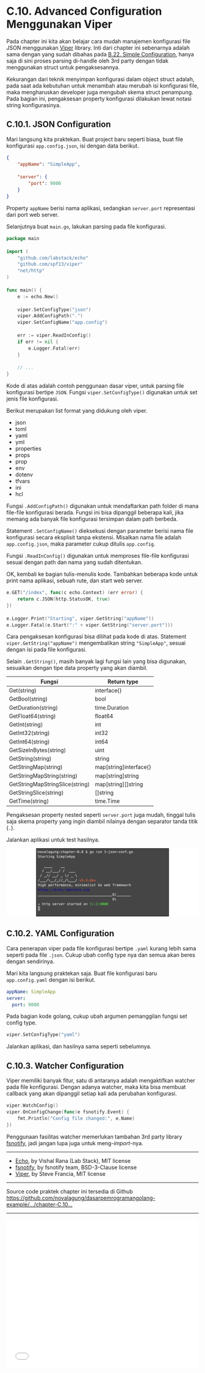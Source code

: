 # C.10. Advanced Configuration Menggunakan Viper

Pada chapter ini kita akan belajar cara mudah manajemen konfigurasi file JSON menggunakan [Viper](http://github.com/spf13/viper) library. Inti dari chapter ini sebenarnya adalah sama dengan yang sudah dibahas pada [B.22. Simple Configuration](/B-simple-configuration.html), hanya saja di sini proses parsing di-handle oleh 3rd party dengan tidak menggunakan struct untuk pengaksesannya.

Kekurangan dari teknik menyimpan konfigurasi dalam object struct adalah, pada saat ada kebutuhan untuk menambah atau merubah isi konfigurasi file, maka mengharuskan developer juga mengubah skema struct penampung. Pada bagian ini, pengaksesan property konfigurasi dilakukan lewat notasi string konfigurasinya.

## C.10.1. JSON Configuration

Mari langsung kita praktekan. Buat project baru seperti biasa, buat file konfigurasi `app.config.json`, isi dengan data berikut.

```json
{
    "appName": "SimpleApp",

    "server": {
        "port": 9000
    }
}
```

Property `appName` berisi nama aplikasi, sedangkan `server.port` representasi dari port web server.

Selanjutnya buat `main.go`, lakukan parsing pada file konfigurasi.

```go
package main

import (
    "github.com/labstack/echo"
    "github.com/spf13/viper"
    "net/http"
)

func main() {
    e := echo.New()

    viper.SetConfigType("json")
    viper.AddConfigPath(".")
    viper.SetConfigName("app.config")

    err := viper.ReadInConfig()
    if err != nil {
        e.Logger.Fatal(err)
    }

    // ...
}
```

Kode di atas adalah contoh penggunaan dasar viper, untuk parsing file konfigurasi bertipe `JSON`. Fungsi `viper.SetConfigType()` digunakan untuk set jenis file konfigurasi.

Berikut merupakan list format yang didukung oleh viper.

 - json
 - toml
 - yaml
 - yml
 - properties
 - props
 - prop
 - env
 - dotenv
 - tfvars
 - ini
 - hcl

Fungsi `.AddConfigPath()` digunakan untuk mendaftarkan path folder di mana file-file konfigurasi berada. Fungsi ini bisa dipanggil beberapa kali, jika memang ada banyak file konfigurasi tersimpan dalam path berbeda.

Statement `.SetConfigName()` dieksekusi dengan parameter berisi nama file konfigurasi secara eksplisit tanpa ekstensi. Misalkan nama file adalah `app.config.json`, maka parameter cukup ditulis `app.config`.

Fungsi `.ReadInConfig()` digunakan untuk memproses file-file konfigurasi sesuai dengan path dan nama yang sudah ditentukan.

OK, kembali ke bagian tulis-menulis kode. Tambahkan beberapa kode untuk print nama aplikasi, sebuah rute, dan start web server.

```go
e.GET("/index", func(c echo.Context) (err error) {
    return c.JSON(http.StatusOK, true)
})

e.Logger.Print("Starting", viper.GetString("appName"))
e.Logger.Fatal(e.Start(":" + viper.GetString("server.port")))
```

Cara pengaksesan konfigurasi bisa dilihat pada kode di atas. Statement `viper.GetString("appName")` mengembalikan string `"SimpleApp"`, sesuai dengan isi pada file konfigurasi.

Selain `.GetString()`, masih banyak lagi fungsi lain yang bisa digunakan, sesuaikan dengan tipe data property yang akan diambil.

| Fungsi                          | Return type             |
| ------------------------------- | ----------------------- |
| Get(string)                     | interface{}             |
| GetBool(string)                 | bool                    |
| GetDuration(string)             | time.Duration           |
| GetFloat64(string)              | float64                 |
| GetInt(string)                  | int                     |
| GetInt32(string)                | int32                   |
| GetInt64(string)                | int64                   |
| GetSizeInBytes(string)          | uint                    |
| GetString(string)               | string                  |
| GetStringMap(string)            | map[string]interface{}  |
| GetStringMapString(string)      | map[string]string       |
| GetStringMapStringSlice(string) | map\[string\]\[\]string |
| GetStringSlice(string)          | []string                |
| GetTime(string)                 | time.Time               |

Pengaksesan property nested seperti `server.port` juga mudah, tinggal tulis saja skema property yang ingin diambil nilainya dengan separator tanda titik (`.`).

Jalankan aplikasi untuk test hasilnya.

![Sample output](images/C_advanced_configuration_viper_1_app.png)

## C.10.2. YAML Configuration

Cara penerapan viper pada file konfigurasi bertipe `.yaml` kurang lebih sama seperti pada file `.json`. Cukup ubah config type nya dan semua akan beres dengan sendirinya.

Mari kita langsung praktekan saja. Buat file konfigurasi baru `app.config.yaml` dengan isi berikut.

```yaml
appName: SimpleApp
server:
  port: 9000
```

Pada bagian kode golang, cukup ubah argumen pemanggilan fungsi set config type.

```go
viper.SetConfigType("yaml")
```

Jalankan aplikasi, dan hasilnya sama seperti sebelumnya.

## C.10.3. Watcher Configuration

Viper memiliki banyak fitur, satu di antaranya adalah mengaktifkan watcher pada file konfigurasi. Dengan adanya watcher, maka kita bisa membuat callback yang akan dipanggil setiap kali ada perubahan konfigurasi.

```go
viper.WatchConfig()
viper.OnConfigChange(func(e fsnotify.Event) {
    fmt.Println("Config file changed:", e.Name)
})
```

Penggunaan fasilitas watcher memerlukan tambahan 3rd party library [fsnotify](https://github.com/fsnotify/fsnotify), jadi jangan lupa juga untuk meng-*import*-nya.

---

 - [Echo](https://github.com/labstack/echo), by Vishal Rana (Lab Stack), MIT license
 - [fsnotify](https://github.com/fsnotify/fsnotify), by fsnotify team, BSD-3-Clause license
 - [Viper](https://github.com/spf13/viper), by Steve Francia, MIT license

---

<div class="source-code-link">
    <div class="source-code-link-message">Source code praktek chapter ini tersedia di Github</div>
    <a href="https://github.com/novalagung/dasarpemrogramangolang-example/tree/master/chapter-C.10-advanced-configuration-viper">https://github.com/novalagung/dasarpemrogramangolang-example/.../chapter-C.10...</a>
</div>

---

<iframe src="partial/ebooks.html" width="100%" height="390px" frameborder="0" scrolling="no"></iframe>
